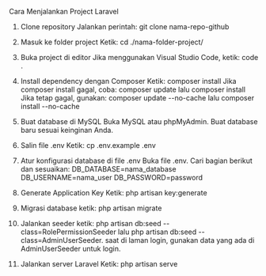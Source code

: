 Cara Menjalankan Project Laravel


1. Clone repository
Jalankan perintah: git clone nama-repo-github

2. Masuk ke folder project
Ketik: cd ./nama-folder-project/

3. Buka project di editor
Jika menggunakan Visual Studio Code, ketik: code .

4. Install dependency dengan Composer
Ketik: composer install
Jika composer install gagal, coba:
composer update lalu composer install
Jika tetap gagal, gunakan:
composer update --no-cache lalu composer install --no-cache

5. Buat database di MySQL
Buka MySQL atau phpMyAdmin.
Buat database baru sesuai keinginan Anda.

6. Salin file .env
Ketik: cp .env.example .env

7. Atur konfigurasi database di file .env
Buka file .env.
Cari bagian berikut dan sesuaikan:
DB_DATABASE=nama_database
DB_USERNAME=nama_user
DB_PASSWORD=password

8. Generate Application Key
Ketik: php artisan key:generate

9. Migrasi database
ketik: php artisan migrate

10. Jalankan seeder
ketik: php artisan db:seed --class=RolePermissionSeeder lalu  php artisan db:seed --class=AdminUserSeeder.
saat di laman login, gunakan data yang ada di AdminUserSeeder untuk login.

11. Jalankan server Laravel
Ketik: php artisan serve

